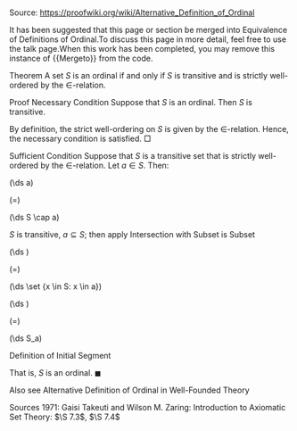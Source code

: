 # 

Source: https://proofwiki.org/wiki/Alternative_Definition_of_Ordinal


It has been suggested that this page or section be merged into Equivalence of Definitions of Ordinal.To discuss this page in more detail, feel free to use the talk page.When this work has been completed, you may remove this instance of {{Mergeto}} from the code.


Theorem
A set $S$ is an ordinal if and only if $S$ is transitive and is strictly well-ordered by the $\in$-relation.


Proof
Necessary Condition
Suppose that $S$ is an ordinal.
Then $S$ is transitive.

By definition, the strict well-ordering on $S$ is given by the $\in$-relation.
Hence, the necessary condition is satisfied.
$\Box$


Sufficient Condition
Suppose that $S$ is a transitive set that is strictly well-ordered by the $\in$-relation.
Let $a \in S$.
Then:














\(\ds a\)

\(=\)







\(\ds S \cap a\)





$S$ is transitive, $a \subseteq S$; then apply Intersection with Subset is Subset














\(\ds \)

\(=\)







\(\ds \set {x \in S: x \in a}\)




















\(\ds \)

\(=\)







\(\ds S_a\)





Definition of Initial Segment



That is, $S$ is an ordinal.
$\blacksquare$


Also see
Alternative Definition of Ordinal in Well-Founded Theory


Sources
1971: Gaisi Takeuti and Wilson M. Zaring: Introduction to Axiomatic Set Theory: $\S 7.3$, $\S 7.4$




